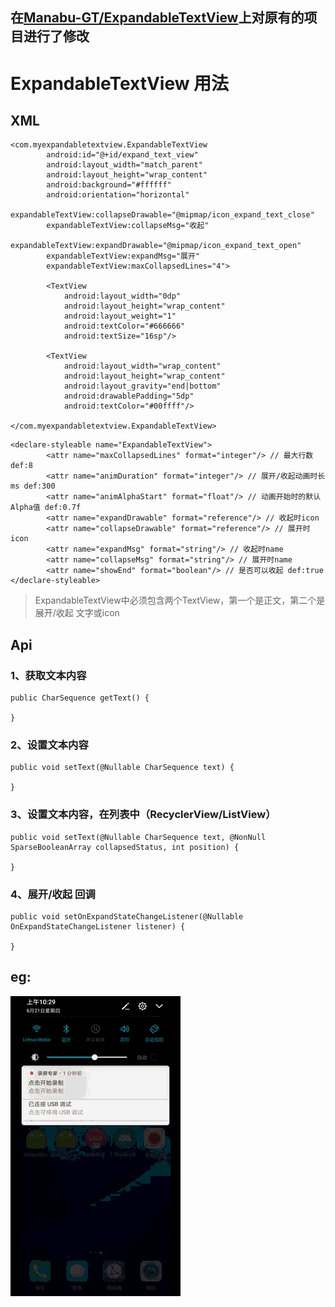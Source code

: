 ## 在[Manabu-GT/ExpandableTextView](https://github.com/Manabu-GT/ExpandableTextView.git)上对原有的项目进行了修改

# ExpandableTextView 用法

## XML

```
<com.myexpandabletextview.ExpandableTextView
        android:id="@+id/expand_text_view"
        android:layout_width="match_parent"
        android:layout_height="wrap_content"
        android:background="#ffffff"
        android:orientation="horizontal"
        expandableTextView:collapseDrawable="@mipmap/icon_expand_text_close"
        expandableTextView:collapseMsg="收起"
        expandableTextView:expandDrawable="@mipmap/icon_expand_text_open"
        expandableTextView:expandMsg="展开"
        expandableTextView:maxCollapsedLines="4">

        <TextView
            android:layout_width="0dp"
            android:layout_height="wrap_content"
            android:layout_weight="1"
            android:textColor="#666666"
            android:textSize="16sp"/>

        <TextView
            android:layout_width="wrap_content"
            android:layout_height="wrap_content"
            android:layout_gravity="end|bottom"
            android:drawablePadding="5dp"
            android:textColor="#00ffff"/>
            
</com.myexpandabletextview.ExpandableTextView>
```

```
<declare-styleable name="ExpandableTextView">
        <attr name="maxCollapsedLines" format="integer"/> // 最大行数 def:8
        <attr name="animDuration" format="integer"/> // 展开/收起动画时长ms def:300
        <attr name="animAlphaStart" format="float"/> // 动画开始时的默认Alpha值 def:0.7f
        <attr name="expandDrawable" format="reference"/> // 收起时icon
        <attr name="collapseDrawable" format="reference"/> // 展开时icon
        <attr name="expandMsg" format="string"/> // 收起时name
        <attr name="collapseMsg" format="string"/> // 展开时name
        <attr name="showEnd" format="boolean"/> // 是否可以收起 def:true
</declare-styleable>
```

 > ExpandableTextView中必须包含两个TextView，第一个是正文，第二个是展开/收起 文字或icon
 
##  Api

### 1、获取文本内容

```
public CharSequence getText() {
    
}
```

### 2、设置文本内容

```
public void setText(@Nullable CharSequence text) { 
    
}
```

### 3、设置文本内容，在列表中（RecyclerView/ListView）

```
public void setText(@Nullable CharSequence text, @NonNull SparseBooleanArray collapsedStatus, int position) {
    
}
```

### 4、展开/收起 回调

```
public void setOnExpandStateChangeListener(@Nullable OnExpandStateChangeListener listener) {
        
}
```

## eg:
![image](https://raw.githubusercontent.com/YBill/MyExpandableTextView/master/screenshots/sr_1.gif)

